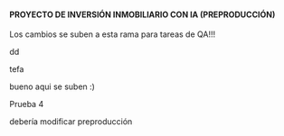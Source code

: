 #### PROYECTO DE INVERSIÓN INMOBILIARIO CON IA (PREPRODUCCIÓN)

Los cambios se suben a esta rama para tareas de QA!!!

dd

 tefa

bueno aqui se suben :)

Prueba 4 

debería modificar preproducción
